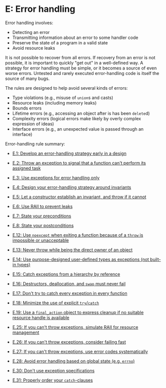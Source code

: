 # <a name="S-errors"></a>E: Error handling

Error handling involves:

* Detecting an error
* Transmitting information about an error to some handler code
* Preserve the state of a program in a valid state
* Avoid resource leaks

It is not possible to recover from all errors. If recovery from an error is not possible, it is important to quickly "get out" in a well-defined way. A strategy for error handling must be simple, or it becomes a source of even worse errors.  Untested and rarely executed error-handling code is itself the source of many bugs.

The rules are designed to help avoid several kinds of errors:

* Type violations (e.g., misuse of `union`s and casts)
* Resource leaks (including memory leaks)
* Bounds errors
* Lifetime errors (e.g., accessing an object after is has been `delete`d)
* Complexity errors (logical errors make likely by overly complex expression of ideas)
* Interface errors (e.g., an unexpected value is passed through an interface)

Error-handling rule summary:

* [E.1: Develop an error-handling strategy early in a design](I-13-Error%20handling-E.001.md#Re-design)
* [E.2: Throw an exception to signal that a function can't perform its assigned task](I-13-Error%20handling-E.002.md#Re-throw)
* [E.3: Use exceptions for error handling only](I-13-Error%20handling-E.003.md#Re-errors)
* [E.4: Design your error-handling strategy around invariants](I-13-Error%20handling-E.004.md#Re-design-invariants)
* [E.5: Let a constructor establish an invariant, and throw if it cannot](I-13-Error%20handling-E.005.md#Re-invariant)
* [E.6: Use RAII to prevent leaks](I-13-Error%20handling-E.006.md#Re-raii)
* [E.7: State your preconditions](I-13-Error%20handling-E.007.md#Re-precondition)
* [E.8: State your postconditions](I-13-Error%20handling-E.008.md#Re-postcondition)

* [E.12: Use `noexcept` when exiting a function because of a `throw` is impossible or unacceptable](I-13-Error%20handling-E.012.md#Re-noexcept)
* [E.13: Never throw while being the direct owner of an object](I-13-Error%20handling-E.013.md#Re-never-throw)
* [E.14: Use purpose-designed user-defined types as exceptions (not built-in types)](I-13-Error%20handling-E.014.md#Re-exception-types)
* [E.15: Catch exceptions from a hierarchy by reference](I-13-Error%20handling-E.015.md#Re-exception-ref)
* [E.16: Destructors, deallocation, and `swap` must never fail](I-13-Error%20handling-E.016.md#Re-never-fail)
* [E.17: Don't try to catch every exception in every function](I-13-Error%20handling-E.017.md#Re-not-always)
* [E.18: Minimize the use of explicit `try`/`catch`](I-13-Error%20handling-E.018.md#Re-catch)
* [E.19: Use a `final_action` object to express cleanup if no suitable resource handle is available](I-13-Error%20handling-E.019.md#Re-finally)

* [E.25: If you can't throw exceptions, simulate RAII for resource management](I-13-Error%20handling-E.025.md#Re-no-throw-raii)
* [E.26: If you can't throw exceptions, consider failing fast](I-13-Error%20handling-E.026.md#Re-no-throw-crash)
* [E.27: If you can't throw exceptions, use error codes systematically](I-13-Error%20handling-E.027.md#Re-no-throw-codes)
* [E.28: Avoid error handling based on global state (e.g. `errno`)](I-13-Error%20handling-E.028.md#Re-no-throw)

* [E.30: Don't use exception specifications](I-13-Error%20handling-E.030.md#Re-specifications)
* [E.31: Properly order your `catch`-clauses](I-13-Error%20handling-E.031.md#Re_catch)

